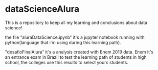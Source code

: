 # dataScienceAlura

This is a repository to keep all my learning and conclusions about data science!

the file "aluraDataScience.ipynb" it's a jupyter notebook running with python(language that i'm using during this learning path).

"desafioFinalAlura" it's a analysis created with Enem 2019 data. Enem it's an entrance exam in Brazil to test the learning path of students in high school, the colleges use this results to select yours students.
